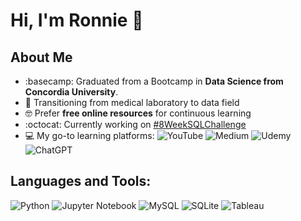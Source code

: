<h1>
Hi, I'm Ronnie 👋
</h1>


## About Me
- :basecamp: Graduated from a Bootcamp in **Data Science from Concordia University**.
- 🔬 Transitioning from medical laboratory to data field
- 🤓 Prefer **free online resources** for continuous learning
- :octocat: Currently working on [#8WeekSQLChallenge](https://github.com/chanronnie/8WeekSQLChallenge)
- 💻 My go-to learning platforms: ![YouTube](https://img.shields.io/badge/YouTube-FF0000?style=for-the-badge&logo=youtube&logoColor=white) ![Medium](https://img.shields.io/badge/Medium-12100E?style=for-the-badge&logo=medium&logoColor=white) ![Udemy](https://img.shields.io/badge/Udemy-EC5252?style=for-the-badge&logo=Udemy&logoColor=white) ![ChatGPT](https://img.shields.io/badge/chatGPT-74aa9c?style=for-the-badge&logo=openai&logoColor=white)


## Languages and Tools: 
![Python](https://img.shields.io/badge/Python-14354C?style=for-the-badge&logo=python&logoColor=white) ![Jupyter Notebook](https://img.shields.io/badge/jupyter-%23FA0F00.svg?style=for-the-badge&logo=jupyter&logoColor=white) ![MySQL](https://img.shields.io/badge/mysql-%2300f.svg?style=for-the-badge&logo=mysql&logoColor=white) ![SQLite](https://img.shields.io/badge/sqlite-%2307405e.svg?style=for-the-badge&logo=sqlite&logoColor=white) ![Tableau](https://img.shields.io/badge/Tableau-E97627?style=for-the-badge&logo=Tableau&logoColor=white)








